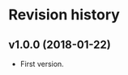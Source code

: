 Revision history
===============================

v1.0.0 (2018-01-22)
---------------------------------------

* First version.
